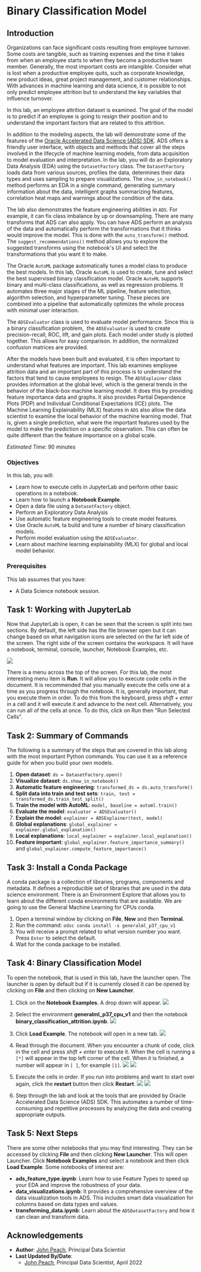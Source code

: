 # Binary Classification Model

## Introduction

Organizations can face significant costs resulting from employee turnover. Some costs are tangible, such as training expenses and the time it takes from when an employee starts to when they become a productive team member. Generally, the most important costs are intangible. Consider what is lost when a productive employee quits, such as corporate knowledge, new product ideas, great project management, and customer relationships. With advances in machine learning and data science, it is possible to not only predict employee attrition but to understand the key variables that influence turnover.

In this lab, an employee attrition dataset is examined. The goal of the model is to predict if an employee is going to resign their position and to understand the important factors that are related to this attrition.

In addition to the modeling aspects, the lab will demonstrate some of the features of the [Oracle Accelerated Data Science (ADS) SDK](https://docs.cloud.oracle.com/iaas/tools/ads-sdk/latest/index.html). ADS offers a friendly user interface, with objects and methods that cover all the steps involved in the lifecycle of machine learning models, from data acquisition to model evaluation and interpretation. In the lab, you will do an Exploratory Data Analysis (EDA) using the ``DatasetFactory`` class. The ``DatasetFactory`` loads data from various sources, profiles the data, determines their data types and uses sampling to prepare visualizations. The ``show_in_notebook()`` method performs an EDA in a single command, generating summary information about the data, intelligent graphs summarizing features, correlation heat maps and warnings about the condition of the data.

The lab also demonstrates the feature engineering abilities in ``ADS``. For example, it can fix class imbalance by up or downsampling. There are many transforms that ADS can also apply. You can have ADS perform an analysis of the data and automatically perform the transformations that it thinks would improve the model. This is done with the ``auto_transform()`` method. The ``suggest_recommendations()`` method allows you to explore the suggested transforms using the notebook's UI and select the transformations that you want it to make.

The Oracle ``AutoML`` package automatically tunes a model class to produce the best models. In this lab, Oracle ``AutoML`` is used to create, tune and select the best supervised binary classification model. Oracle ``AutoML`` supports binary and multi-class classifications, as well as regression problems. It automates three major stages of the ML pipeline, feature selection, algorithm selection, and hyperparameter tuning. These pieces are combined into a pipeline that automatically optimizes the whole process with minimal user interaction.

The ``ADSEvaluator`` class is used to evaluate model performance. Since this is a binary classification problem,  the ``ADSEvaluator`` is used to create precision-recall, ROC, lift, and gain plots. Each model under study is plotted together. This allows for easy comparison. In addition, the normalized confusion matrices are provided.

After the models have been built and evaluated, it is often important to understand what features are important. This lab examines employee attrition data and an important part of this process is to understand the factors that tend to cause employees to resign. The ``ADSExplainer`` class provides information at the global level, which is the general trends in the behavior of the black-box machine learning model. It does this by providing feature importance data and graphs. It also provides Partial Dependence Plots (PDP) and Individual Conditional Expectations (ICE) plots. The Machine Learning Explainability (MLX) features in ``ADS`` also allow the data scientist to examine the local behavior of the machine learning model. That is, given a single prediction, what were the important features used by the model to make the prediction on a specific observation. This can often be quite different than the feature importance on a global scale.

*Estimated Time*: 90 minutes

### Objectives

In this lab, you will:
* Learn how to execute cells in JupyterLab and perform other basic operations in a notebook.
* Learn how to launch a **Notebook Example**.
* Open a data file using a ``DatasetFactory`` object.
* Perform an Exploratory Data Analysis
* Use automatic feature engineering tools to create model features.
* Use Oracle ``AutoML`` ta build and tune a number of binary classification models.
* Perform model evaluation using the ``ADSEvaluator``.
* Learn about machine learning explainability (MLX) for global and local model behavior.

### Prerequisites

This lab assumes that you have:
* A Data Science notebook session.

## Task 1: Working with JupyterLab

Now that JupyterLab is open, it can be seen that the screen is split into two sections. By default, the left side has the file browser open but it can change based on what navigation icons are selected on the far left side of the screen. The right side of the screen contains the workspace. It will have a notebook, terminal, console, launcher, Notebook Examples, etc.

![](./../speed-up-ds-with-the-ads-sdk/images/notebook-session.png)

There is a menu across the top of the screen. For this lab, the most interesting menu item is **Run**. It will allow you to execute code cells in the document. It is recommended that you manually execute the cells one at a time as you progress through the notebook. It is, generally important, that you execute them in order. To do this from the keyboard, press *shift + enter* in a cell and it will execute it and advance to the next cell. Alternatively, you can run all of the cells at once. To do this, click on Run then "Run Selected Cells".

## Task 2: Summary of Commands

The following is a summary of the steps that are covered in this lab along with the most important Python commands. You can use it as a reference guide for when you build your own models.

1. **Open dataset**: ``ds = DatasetFactory.open()``
1. **Visualize dataset**: ``ds.show_in_notebook()``
1. **Automatic feature engineering**: ``transformed_ds = ds.auto_transform()``
1. **Split data into train and test sets**: ``train, test = transformed_ds.train_test_split()``
1. **Train the model with AutoML**: ``model, baseline = automl.train()``
1. **Evaluate the model**: ``evaluator = ADSEvaluator()``
1. **Explain the model**: ``explainer = ADSExplainer(test, model)``
1. **Global explanations**: ``global_explainer = explainer.global_explanation()``
1. **Local explanations**: ``local_explainer = explainer.local_explanation()``
1. **Feature important**: ``global_explainer.feature_importance_summary()`` and ``global_explainer.compute_feature_importance()``

## Task 3: Install a Conda Package

A conda package is a collection of libraries, programs, components and metadata. It defines a reproducible set of libraries that are used in the data science environment. There is an Environment Explore that allows you to learn about the different conda environments that are available. We are going to use the General Machine Learning for CPUs conda.

1. Open a terminal window by clicking on **File**, **New** and then **Terminal**.
1. Run the command: `odsc conda install -s generalml_p37_cpu_v1`
1. You will receive a prompt related to what version number you want. Press `Enter` to select the default.
1. Wait for the conda package to be installed.

## Task 4: Binary Classification Model

To open the notebook, that is used in this lab, have the launcher open. The launcher is open by default but if it is currently closed it can be opened by clicking on **File** and then clicking on **New Launcher**.

1. Click on the **Notebook Examples**. A drop down will appear.
![](./../speed-up-ds-with-the-ads-sdk/images/click-ne.png)

1. Select the environment **generalml_p37_cpu_v1** and then the notebook **binary\_classification\_attrition.ipynb**.
![](./../speed-up-ds-with-the-ads-sdk/images/load-example-generalml_p37_cpu_v1.png)

1. Click **Load Example**. The notebook will open in a new tab.
![](./../speed-up-ds-with-the-ads-sdk/images/binary-notebook.png)

1. Read through the document. When you encounter a chunk of code, click in the cell and press *shift + enter* to execute it. When the cell is running a ``[*]`` will appear in the top left corner of the cell. When it is finished, a number will appear in ``[ ]``, for example ``[1]``.
![](./../speed-up-ds-with-the-ads-sdk/images/running-cell.png)
![](./../speed-up-ds-with-the-ads-sdk/images/finished-cell.png)

1. Execute the cells in order. If you run into problems and want to start over again, click the **restart** button then click **Restart**.
![](./../speed-up-ds-with-the-ads-sdk/images/restart-kernel.png)
![](./../speed-up-ds-with-the-ads-sdk/images/restart.png)

1. Step through the lab and look at the tools that are provided by Oracle Accelerated Data Science (ADS) SDK. This automates a number of time-consuming and repetitive processes by analyzing the data and creating appropriate outputs.

## Task 5: Next Steps

There are some other notebooks that you may find interesting. They can be accessed by clicking **File** and then clicking **New Launcher**. This will open Launcher. Click **Notebook Examples** and select a notebook and then click **Load Example**. Some notebooks of interest are:

* **ads\_feature\_type.ipynb**: Learn how to use Feature Types to speed up your EDA and improve the robustness of your data.
* **data\_visualizations.ipynb**: It provides a comprehensive overview of the data visualization tools in ADS. This includes smart data visualization for columns based on data types and values.
* **transforming\_data.ipynb**: Learn about the ``ADSDatasetFactory`` and how it can clean and transform data.

## Acknowledgements

* **Author**: [John Peach](https://www.linkedin.com/in/jpeach/), Principal Data Scientist
* **Last Updated By/Date**:
  * [John Peach](https://www.linkedin.com/in/jpeach/), Principal Data Scientist, April 2022
